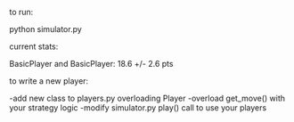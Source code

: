 to run:

python simulator.py

current stats:

BasicPlayer and BasicPlayer: 18.6 +/- 2.6 pts

to write a new player:

-add new class to players.py overloading Player
-overload get_move() with your strategy logic
-modify simulator.py play() call to use your players

